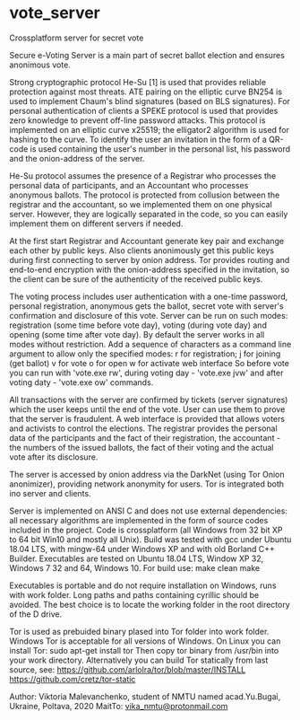 # vote_server
Crossplatform server for secret vote

Secure e-Voting Server is a main part of secret ballot election and ensures anonimous vote.
 
Strong cryptographic protocol He-Su [1] is used that provides reliable protection against most threats.
ATE pairing on the elliptic curve BN254 is used to implement Chaum's blind signatures (based on BLS signatures).
For personal authentication of clients a SPEKE protocol is used that provides zero knowledge  to prevent off-line password attacks.
This protocol is implemented on an elliptic curve x25519; the elligator2 algorithm is used for hashing to the curve.
To identify the user an invitation in the form of a QR-code is used containing the user's number in the personal list, his password and the onion-address of the server.

He-Su protocol assumes the presence of a Registrar who processes the personal data of participants, and an Accountant who processes anonymous ballots. The protocol is protected from collusion between the registrar and the accountant, so we implemented them on one physical server. However, they are logically separated in the code, so you can easily implement them on different servers if needed.

At the first start Registrar and Accountant generate key pair and exchange each other by public keys. Also clients anonimously get this public keys during first connecting to server by onion address. Tor provides routing and end-to-end encryption with the onion-address specified in the invitation, so the client can be sure of the authenticity of the received public keys.

The voting process includes user authentication with a one-time password, personal registration, anonymous gets the ballot, secret vote with server's confirmation and disclosure of this vote. Server can be run on such modes: registration (some time before vote day), voting (during vote day) and opening (some time after vote day). By default the server works in all modes without restriction. Add a sequence of characters as a command line argument to allow only the specified modes:
r for registration;
j for joining (get ballot)
v for vote
o for open
w for activate web interface
So before vote you can run with 'vote.exe rw', during voting day - 'vote.exe jvw' and after voting daty - 'vote.exe ow' commands.

All transactions with the server are confirmed by tickets (server signatures) which the user keeps until the end of the vote. User can use them to prove that the server is fraudulent. A web interface is provided that allows voters and activists to control the elections. The registrar provides the personal data of the participants and the fact of their registration, the accountant - the numbers of the issued ballots, the fact of their voting and the actual vote after its disclosure.

The server is accessed by onion address via the DarkNet (using Tor Onion anonimizer), providing network anonymity for users.
Tor is integrated both ino server and clients.

Server is implemented on ANSI C and does not use external dependencies:  all necessary algorithms are implemented in the form of source codes included in the project.  Code is crossplatform (all Windows from 32 bit XP to 64 bit Win10 and mostly all Unix).
Build was tested with gcc under Ubuntu 18.04 LTS, with mingw-64 under Windows XP and with old Borland C++ Builder.
Executables are tested on Ubuntu 18.04 LTS, Window XP 32, Windows 7 32 and 64, Windows 10. For build use:
make clean
make

Executables is portable and do not require installation on Windows, runs with work folder. Long paths and paths containing cyrillic should be avoided. The best choice is to locate the working folder in the root directory of the D drive. 

Tor is used as prebuided binary plased into Tor folder into work folder. Windows Tor is acceptable for all versions of Windows. On Linux you can install Tor: 
sudo apt-get install tor
Then copy tor binary from /usr/bin into your work directory. Alternatively you can build Tor statically from last source, see:
https://github.com/arlolra/tor/blob/master/INSTALL
https://github.com/cretz/tor-static

Author: Viktoria Malevanchenko, student of NMTU named acad.Yu.Bugai, Ukraine, Poltava, 2020
MaitTo: vika_nmtu@protonmail.com
